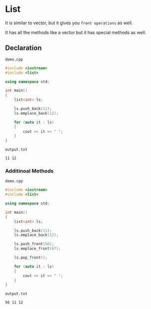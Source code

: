 # List

It is similar to vector, but it gives you `front operations` as well.

It has all the methods like a vector but it has special methods as well.

## Declaration

`demo.cpp`

```cpp
#include <iostream>
#include <list>

using namespace std;

int main()
{
    list<int> ls;

    ls.push_back(11);
    ls.emplace_back(12);

    for (auto it : ls)
    {
        cout << it << " ";
    }
}
```

`output.txt`

```txt
11 12
```

### Additinoal Methods

`demo.cpp`

```cpp
#include <iostream>
#include <list>

using namespace std;

int main()
{
    list<int> ls;

    ls.push_back(11);
    ls.emplace_back(12);

    ls.push_front(56);
    ls.emplace_front(67);

    ls.pop_front();

    for (auto it : ls)
    {
        cout << it << " ";
    }
}
```

`output.txt`

```txt
56 11 12
```
